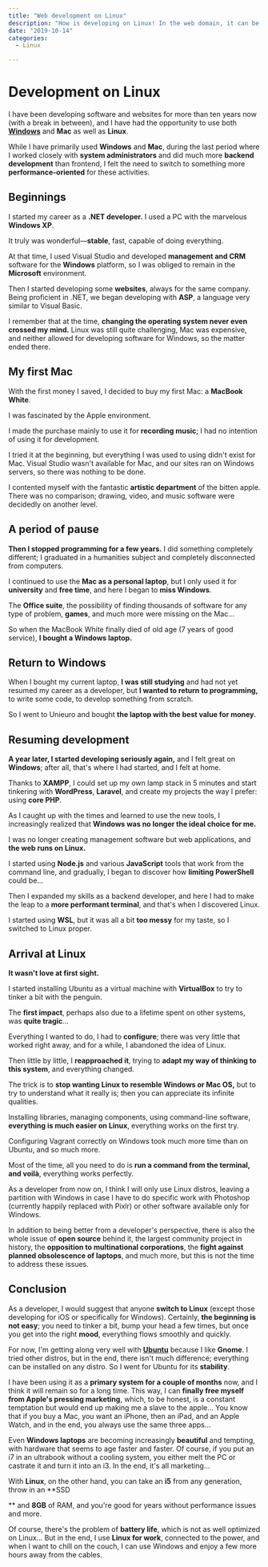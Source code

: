 ```yaml
---
title: "Web development on Linux"
description: "How is developing on Linux! In the web domain, it can be the right choice!"
date: "2019-10-14"
categories:
  - Linux

---
```


# Development on Linux

I have been developing software and websites for more than ten years now (with a break in between), and I have had the opportunity to use both [**Windows**](/en/blog/miglior-pc-per-sviluppatori-la-mia-esperienza/) and **Mac** as well as **Linux**.

While I have primarily used **Windows** and **Mac**, during the last period where I worked closely with **system administrators** and did much more **backend development** than frontend, I felt the need to switch to something more **performance-oriented** for these activities.

## Beginnings

I started my career as a **.NET developer.** I used a PC with the marvelous **Windows XP**.

It truly was wonderful—**stable**, fast, capable of doing everything.

At that time, I used Visual Studio and developed **management and CRM** software for the **Windows** platform, so I was obliged to remain in the **Microsoft** environment.

Then I started developing some **websites**, always for the same company. Being proficient in .NET, we began developing with **ASP**, a language very similar to Visual Basic.

I remember that at the time, **changing the operating system never even crossed my mind.** Linux was still quite challenging, Mac was expensive, and neither allowed for developing software for Windows, so the matter ended there.

## My first Mac

With the first money I saved, I decided to buy my first Mac: a **MacBook White**.

I was fascinated by the Apple environment.

I made the purchase mainly to use it for **recording music**; I had no intention of using it for development.

I tried it at the beginning, but everything I was used to using didn't exist for Mac. Visual Studio wasn't available for Mac, and our sites ran on Windows servers, so there was nothing to be done.

I contented myself with the fantastic **artistic department** of the bitten apple. There was no comparison; drawing, video, and music software were decidedly on another level.

## A period of pause

**Then I stopped programming for a few years.** I did something completely different; I graduated in a humanities subject and completely disconnected from computers.

I continued to use the **Mac as a personal laptop**, but I only used it for **university** and **free time**, and here I began to **miss Windows**.

The **Office suite**, the possibility of finding thousands of software for any type of problem, **games**, and much more were missing on the Mac...

So when the MacBook White finally died of old age (7 years of good service), **I bought a Windows laptop.**

## Return to Windows

When I bought my current laptop, **I was still studying** and had not yet resumed my career as a developer, but **I wanted to return to programming,** to write some code, to develop something from scratch.

So I went to Unieuro and bought **the laptop with the best value for money.**

## Resuming development

**A year later, I started developing seriously again,** and I felt great on **Windows**; after all, that's where I had started, and I felt at home.

Thanks to **XAMPP**, I could set up my own lamp stack in 5 minutes and start tinkering with **WordPress**, **Laravel**, and create my projects the way I prefer: using **core PHP**.

As I caught up with the times and learned to use the new tools, I increasingly realized that **Windows was no longer the ideal choice for me.**

I was no longer creating management software but web applications, and **the web runs on Linux.**

I started using **Node.js** and various **JavaScript** tools that work from the command line, and gradually, I began to discover how **limiting PowerShell** could be...

Then I expanded my skills as a backend developer, and here I had to make the leap to a **more performant terminal**, and that's when I discovered Linux.

I started using **WSL**, but it was all a bit **too messy** for my taste, so I switched to Linux proper.

## Arrival at Linux

**It wasn't love at first sight.**

I started installing Ubuntu as a virtual machine with **VirtualBox** to try to tinker a bit with the penguin.

The **first impact**, perhaps also due to a lifetime spent on other systems, was **quite tragic**...

Everything I wanted to do, I had to **configure**; there was very little that worked right away, and for a while, I abandoned the idea of Linux.

Then little by little, I **reapproached it**, trying to **adapt my way of thinking to this system**, and everything changed.

The trick is to **stop wanting Linux to resemble Windows or Mac OS,** but to try to understand what it really is; then you can appreciate its infinite qualities.

Installing libraries, managing components, using command-line software, **everything is much easier on Linux**, everything works on the first try.

Configuring Vagrant correctly on Windows took much more time than on Ubuntu, and so much more.

Most of the time, all you need to do is **run a command from the terminal, and voilà**, everything works perfectly.

As a developer from now on, I think I will only use Linux distros, leaving a partition with Windows in case I have to do specific work with Photoshop (currently happily replaced with Pixlr) or other software available only for Windows.

In addition to being better from a developer's perspective, there is also the whole issue of **open source** behind it, the largest community project in history, the **opposition to multinational corporations**, the **fight against planned obsolescence of laptops**, and much more, but this is not the time to address these issues.

## Conclusion

As a developer, I would suggest that anyone **switch to Linux** (except those developing for iOS or specifically for Windows). Certainly, **the beginning is not easy**; you need to tinker a bit, bump your head a few times, but once you get into the right **mood**, everything flows smoothly and quickly.

For now, I'm getting along very well with **[Ubuntu](https://www.ubuntu-it.org/)** because I like **Gnome**. I tried other distros, but in the end, there isn't much difference; everything can be installed on any distro. So I went for Ubuntu for its **stability**.

I have been using it as a **primary system for a couple of months** now, and I think it will remain so for a long time. This way, I can **finally free myself from Apple's pressing marketing**, which, to be honest, is a constant temptation but would end up making me a slave to the apple... You know that if you buy a Mac, you want an iPhone, then an iPad, and an Apple Watch, and in the end, you always use the same three apps...

Even **Windows laptops** are becoming increasingly **beautiful** and tempting, with hardware that seems to age faster and faster. Of course, if you put an i7 in an ultrabook without a cooling system, you either melt the PC or castrate it and turn it into an i3. In the end, it's all marketing...

With **Linux**, on the other hand, you can take an **i5** from any generation, throw in an **SSD

** and **8GB** of RAM, and you're good for years without performance issues and more.

Of course, there's the problem of **battery life**, which is not as well optimized on Linux... But in the end, I use **Linux for work**, connected to the power, and when I want to chill on the couch, I can use Windows and enjoy a few more hours away from the cables.
